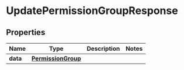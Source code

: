 

# UpdatePermissionGroupResponse


## Properties

Name | Type | Description | Notes
------------ | ------------- | ------------- | -------------
**data** | [**PermissionGroup**](PermissionGroup.md) |  | 



